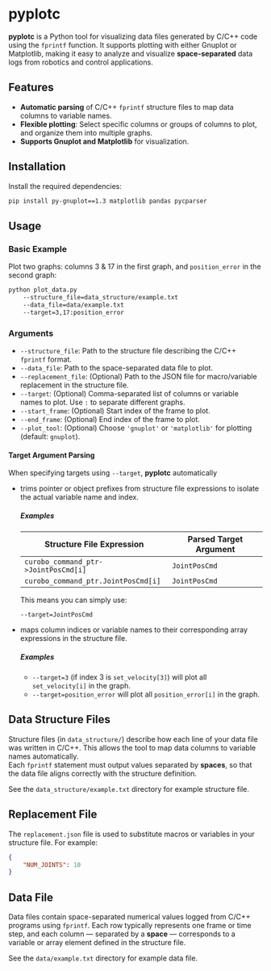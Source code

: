 # pyplotc

**pyplotc** is a Python tool for visualizing data files generated by C/C++ code using the `fprintf` function. It supports plotting with either Gnuplot or Matplotlib, making it easy to analyze and visualize **space-separated** data logs from robotics and control applications.

## Features

- **Automatic parsing** of C/C++ `fprintf` structure files to map data columns to variable names.
- **Flexible plotting**: Select specific columns or groups of columns to plot, and organize them into multiple graphs.
- **Supports Gnuplot and Matplotlib** for visualization.

## Installation

Install the required dependencies:

```sh
pip install py-gnuplot==1.3 matplotlib pandas pycparser
```

## Usage

### Basic Example

Plot two graphs: columns 3 & 17 in the first graph, and `position_error` in the second graph:

```sh
python plot_data.py 
    --structure_file=data_structure/example.txt 
    --data_file=data/example.txt 
    --target=3,17:position_error
```

### Arguments

- `--structure_file`: Path to the structure file describing the C/C++ `fprintf` format.
- `--data_file`: Path to the space-separated data file to plot.
- `--replacement_file`: (Optional) Path to the JSON file for macro/variable replacement in the structure file.
- `--target`: (Optional) Comma-separated list of columns or variable names to plot. Use `:` to separate different graphs.
- `--start_frame`: (Optional) Start index of the frame to plot.
- `--end_frame`: (Optional) End index of the frame to plot.
- `--plot_tool`: (Optional) Choose `'gnuplot'` or `'matplotlib'` for plotting (default: `gnuplot`).

####  Target Argument Parsing
When specifying targets using `--target`, **pyplotc** automatically 
* trims pointer or object prefixes from structure file expressions to isolate the actual variable name and index.

    ##### Examples

    | Structure File Expression                | Parsed Target Argument |
    |------------------------------------------|------------------------|
    | `curobo_command_ptr->JointPosCmd[i]`     | `JointPosCmd`          |
    | `curobo_command_ptr.JointPosCmd[i]`      | `JointPosCmd`          |

    This means you can simply use:

    ```
    --target=JointPosCmd
    ```
* maps column indices or variable names to their corresponding array expressions in the structure file. 

    ##### Examples
    - `--target=3` (if index 3 is `set_velocity[3]`) will plot all `set_velocity[i]` in the graph.
    - `--target=position_error` will plot all `position_error[i]` in the graph.

## Data Structure Files

Structure files (in `data_structure/`) describe how each line of your data file was written in C/C++. This allows the tool to map data columns to variable names automatically.  
Each `fprintf` statement must output values separated by **spaces**, so that the data file aligns correctly with the structure definition.

See the `data_structure/example.txt` directory for example structure file.

## Replacement File

The `replacement.json` file is used to substitute macros or variables in your structure file. For example:
```json
{
    "NUM_JOINTS": 10
}
```

## Data File

Data files contain space-separated numerical values logged from C/C++ programs using `fprintf`. Each row typically represents one frame or time step, and each column — separated by a **space** — corresponds to a variable or array element defined in the structure file.

See the `data/example.txt` directory for example data file.
